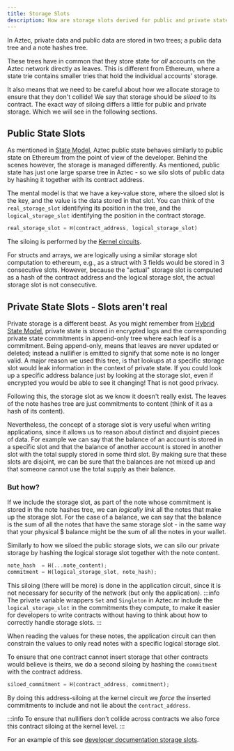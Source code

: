 ```yaml
---
title: Storage Slots
description: How are storage slots derived for public and private state
---
```


In Aztec, private data and public data are stored in two trees; a public data tree and a note hashes tree. 

These trees have in common that they store state for *all* accounts on the Aztec network directly as leaves. This is different from Ethereum, where a state trie contains smaller tries that hold the individual accounts' storage.

It also means that we need to be careful about how we allocate storage to ensure that they don't collide! We say that storage should be *siloed* to its contract. The exact way of siloing differs a little for public and private storage. Which we will see in the following sections.

## Public State Slots

As mentioned in [State Model](./../hybrid_state/main.md), Aztec public state behaves similarly to public state on Ethereum from the point of view of the developer. Behind the scenes however, the storage is managed differently. As mentioned, public state has just one large sparse tree in Aztec - so we silo slots of public data by hashing it together with its contract address. 

The mental model is that we have a key-value store, where the siloed slot is the key, and the value is the data stored in that slot. You can think of the `real_storage_slot` identifying its position in the tree, and the `logical_storage_slot` identifying the position in the contract storage.

```rust
real_storage_slot = H(contract_address, logical_storage_slot)
```

The siloing is performed by the [Kernel circuits](../../concepts/circuits/kernels/main.md). 

For structs and arrays, we are logically using a similar storage slot computation to ethereum, e.g., as a struct with 3 fields would be stored in 3 consecutive slots. However, because the "actual" storage slot is computed as a hash of the contract address and the logical storage slot, the actual storage slot is not consecutive.


## Private State Slots - Slots aren't real

Private storage is a different beast. As you might remember from [Hybrid State Model](../hybrid_state/main.md), private state is stored in encrypted logs and the corresponding private state commitments in append-only tree where each leaf is a commitment. Being append-only, means that leaves are never updated or deleted; instead a nullifier is emitted to signify that some note is no longer valid. A major reason we used this tree, is that lookups at a specific storage slot would leak information in the context of private state. If you could look up a specific address balance just by looking at the storage slot, even if encrypted you would be able to see it changing! That is not good privacy. 

Following this, the storage slot as we know it doesn't really exist. The leaves of the note hashes tree are just commitments to content (think of it as a hash of its content).

Nevertheless, the concept of a storage slot is very useful when writing applications, since it allows us to reason about distinct and disjoint pieces of data. For example we can say that the balance of an account is stored in a specific slot and that the balance of another account is stored in another slot with the total supply stored in some third slot. By making sure that these slots are disjoint, we can be sure that the balances are not mixed up and that someone cannot use the total supply as their balance. 

### But how?

If we include the storage slot, as part of the note whose commitment is stored in the note hashes tree, we can *logically link* all the notes that make up the storage slot. For the case of a balance, we can say that the balance is the sum of all the notes that have the same storage slot - in the same way that your physical \$ balance might be the sum of all the notes in your wallet. 

Similarly to how we siloed the public storage slots, we can silo our private storage by hashing the logical storage slot together with the note content.

```rust
note_hash  = H(...note_content);
commitment = H(logical_storage_slot, note_hash);
```

This siloing (there will be more) is done in the application circuit, since it is not necessary for security of the network (but only the application). 
:::info
The private variable wrappers `Set` and `Singleton` in Aztec.nr include the `logical_storage_slot` in the commitments they compute, to make it easier for developers to write contracts without having to think about how to correctly handle storage slots.
::: 

When reading the values for these notes, the application circuit can then constrain the values to only read notes with a specific logical storage slot.

To ensure that one contract cannot insert storage that other contracts would believe is theirs, we do a second siloing by hashing the `commitment` with the contract address. 

```rust
siloed_commitment = H(contract_address, commitment);
```

By doing this address-siloing at the kernel circuit we *force* the inserted commitments to include and not lie about the `contract_address`.

:::info
To ensure that nullifiers don't collide across contracts we also force this contract siloing at the kernel level.
:::

For an example of this see [developer documentation storage slots](./../../../developers/contracts/syntax/storage/storage_slots.md).
